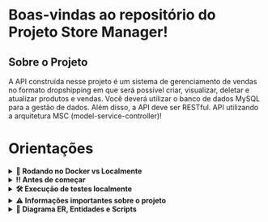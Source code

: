 # Boas-vindas ao repositório do Projeto Store Manager!

## Sobre o Projeto
A  API construída nesse projeto é um sistema de gerenciamento de vendas no formato dropshipping em que será possível criar, visualizar, deletar e atualizar produtos e vendas. Você deverá utilizar o banco de dados MySQL para a gestão de dados. Além disso, a API deve ser RESTful.
API utilizando a arquitetura MSC (model-service-controller)!

# Orientações

<details>
  <summary><strong>🐳 Rodando no Docker vs Localmente</strong></summary>

### Com Docker

**:warning: Antes de começar, seu docker-compose precisa estar na versão 1.29 ou superior. [Veja aqui](https://www.digitalocean.com/community/tutorials/how-to-install-and-use-docker-compose-on-ubuntu-20-04-pt) ou [na documentação](https://docs.docker.com/compose/install/) como instalá-lo. No primeiro artigo, você pode substituir onde está com `1.26.0` por `1.29.2`.**

> :information_source: Rode os serviços `node` e `db` com o comando `docker-compose up -d`.

- Lembre-se de parar o `mysql` se estiver usando localmente na porta padrão (`3306`), ou adapte, caso queria fazer uso da aplicação em containers;
- Esses serviços irão inicializar um container chamado `store_manager` e outro chamado `store_manager_db`;
- A partir daqui você pode rodar o container `store_manager` via CLI ou abri-lo no VS Code.

> :information_source: Opção 1: Use o comando `docker-compose run node npm test`, ou para acessar o container e executar lá:

> :information_source: Opção 2: Use o comando `docker exec -it store_manager bash` e sigas passos abaixo.

- Ele te dará acesso ao terminal interativo do container criado pelo compose, que está rodando em segundo plano.

> :information_source: Instale as dependências com `npm install`

 <br />

### 👉 Sem Docker

> :information_source: Instale as dependências com `npm install`

- **:warning: Atenção:** Para rodar o projeto desta forma, **obrigatoriamente** você deve ter o `Node.js` instalado em seu computador.
- **:warning: Atenção:** A versão do `Node.js` e `NPM` a ser utilizada é `"node": ">=16.0.0"` e `"npm": ">=7.0.0"`, como descrito a chave `engines` no arquivo `package.json`. Idealmente deve-se utilizar o Node.js na `versão 16.14`, a versão na que esse projeto foi testado.

  <br/>

</details>

<details>
  <summary><strong>‼️ Antes de começar </strong></summary>

1. Clone o repositório

- `git clone git@github.com:MarcleyRosa/store-manager.git`;

- Entre na pasta do repositório que você acabou de clonar:
  - `cd store-manager`

2. Instale as dependências

- `npm install`

  <br />

</details>

<details>
  <summary><strong>🛠 Execução de testes localmente</strong></summary>

> :information_source: IMPORTANTE

- Para poder executar os testes basta executar comando `npm test` _(lembre-se de que se estiver usando Docker, rodar esse comando dentro do container)_

Para este projeto você pode rodar os testes das seguintes maneiras.

- Executando todos: `npm test`
- **:warning: Atenção:** lembre-se de que se estiver usando Docker, rodar esse comando dentro do container.
  <br />
  
</details>

<details>
  <summary id="informacao-importante"><strong>⚠️ Informações importantes sobre o projeto</strong></summary>

- Pode ser utilizado para:

  - Adicionar, ler, deletar e atualizar produtos;
  - Enviar vendas para o sistema e essas vendas devem validar se o produto em questão existe;
  - Ler, deletar e atualizar vendas.

- Para **todos os endpoints**:

  - Caso o recurso **não seja encontrado**, **aconteça um erro** ou **haja dados inválidos** na requisição, a API retorna o status HTTP adequado com o body `{ message: <mensagem de erro> }`;
  - Todos os endpoints sempre retornam uma resposta, havendo sucesso nas operações ou não;
  - Todos os endpoints sempre retornam os códigos de status corretos de acordo com o typo do error _(recurso criado, erro de validação, autorização, etc)_.
  - Verbos HTTP adequados para cada operação;

-  Foi utilizado o modelo MSC para que cada camada da API deva estar em seu respectivo diretório:
  - A camada **Models** no diretório de nome `./src/models`;
  - A camada **Services** no diretório de nome `./src/services`;
  - A camada **Controllers** no diretório de nome `./src/controllers`;
  - Os **Middlewares** no diretório de nome `./src/middlewares`.
    <br />
  </details>

<details>
  <summary id="diagrama-scripts"><strong>🎲 Diagrama ER, Entidades e Scripts</strong></summary>

#### Diagrama de Entidade-Relacionamento

---
#### Tabelas

O banco terá três tabelas:

- A tabela `products`, com os atributos `id` e `name`;
- A tabela `sales`, com os atributos `id` e `date`;
- A tabela `sales_products`, com os atributos `sale_id`, `product_id` e `quantity`;
- O script de criação do banco de dados pode ser visto [aqui](migration.sql);
- O script que popula o banco de dados pode ser visto [aqui](seed.sql);
---

#### Dicas de scripts prontos

- Criar o banco de dados e gerar as tabelas:

```sh
  npm run migration
```

- Limpar e popular o banco de dados:

```sh
  npm run seed
```

- Iniciar o servidor Node:

```sh
  npm start
```

- Iniciar o servidor Node com nodemon:

```sh
  npm run debug
```

- Executar os testes de unidade:

```sh
  npm run test:mocha
```

  <br />
